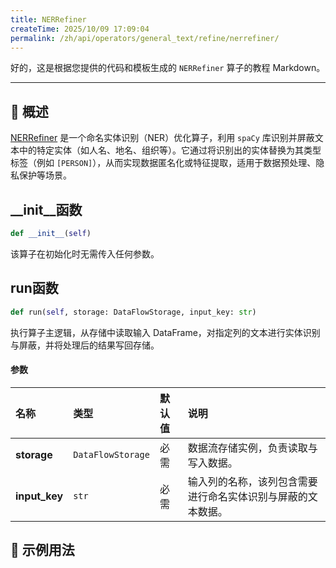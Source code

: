 ```yaml
---
title: NERRefiner
createTime: 2025/10/09 17:09:04
permalink: /zh/api/operators/general_text/refine/nerrefiner/
---
```


好的，这是根据您提供的代码和模板生成的 `NERRefiner` 算子的教程 Markdown。

---

## 📘 概述

[NERRefiner](https://github.com/OpenDCAI/DataFlow/blob/main/dataflow/operators/reasoning/generate/reasoning_answer_generator.py) 是一个命名实体识别（NER）优化算子，利用 `spaCy` 库识别并屏蔽文本中的特定实体（如人名、地名、组织等）。它通过将识别出的实体替换为其类型标签（例如 `[PERSON]`），从而实现数据匿名化或特征提取，适用于数据预处理、隐私保护等场景。

## __init__函数

```python
def __init__(self)
```

该算子在初始化时无需传入任何参数。

## run函数

```python
def run(self, storage: DataFlowStorage, input_key: str)
```

执行算子主逻辑，从存储中读取输入 DataFrame，对指定列的文本进行实体识别与屏蔽，并将处理后的结果写回存储。

#### 参数

| 名称          | 类型              | 默认值 | 说明                                                         |
| :------------ | :---------------- | :----- | :----------------------------------------------------------- |
| **storage**   | `DataFlowStorage` | 必需   | 数据流存储实例，负责读取与写入数据。                         |
| **input_key** | `str`             | 必需   | 输入列的名称，该列包含需要进行命名实体识别与屏蔽的文本数据。 |

## 🧠 示例用法
